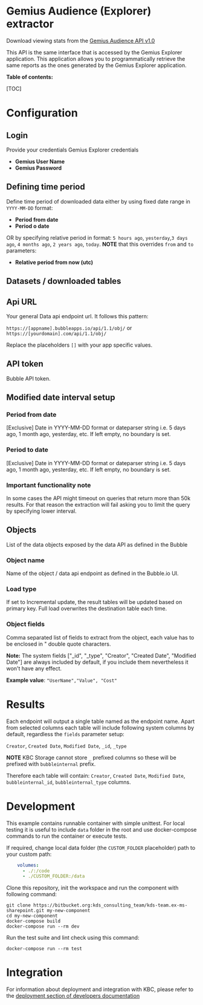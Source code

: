 # Gemius Audience (Explorer) extractor

Download viewing stats from the [Gemius Audience API v1.0](https://api-audience.gemius.com)

This API is the same interface that is accessed by the Gemius Explorer application. This application allows you to programmatically 
retrieve the same reports as the ones generated by the Gemius Explorer application.


**Table of contents:**  
  
[TOC]

# Configuration

## Login

Provide your credentials Gemius Explorer credentials

- **Gemius User Name**
- **Gemius Password**

## Defining time period

Define time period of downloaded data either by using fixed date range in `YYYY-MM-DD` format:

- **Period from date**
- **Period o date**

OR by specifying relative period in format: `5 hours ago`, `yesterday`,`3 days ago`, `4 months ago`, `2 years ago`, `today`. 
**NOTE** that this overrides `from` and `to` parameters:

- **Relative period from now (utc)**

## Datasets / downloaded tables



 
## Api URL

Your general Data api endpoint url. It follows this pattern:
 
`https://[appname].bubbleapps.io/api/1.1/obj/` or `https://[yourdomain].com/api/1.1/obj/`

Replace the placeholders  `[]` with your app specific values.

## API token

Bubble API token.

## Modified date interval setup

### Period from date

[Exclusive] Date in YYYY-MM-DD format or dateparser string i.e. 5 days ago, 1 month ago, yesterday, etc. 
If left empty, no boundary is set.

### Period to date

[Exclusive] Date in YYYY-MM-DD format or dateparser string i.e. 5 days ago, 1 month ago, yesterday, etc. 
If left empty, no boundary is set.

### **Important functionality note**

In some cases the API might timeout on queries that return more than 50k results. For that reason the extraction will 
fail asking you to limit the query by specifying lower interval.

## Objects

List of the data objects exposed by the data API as defined in the Bubble

### Object name

Name of the object / data api endpoint as defined in the Bubble.io UI.

### Load type

If set to Incremental update, the result tables will be updated based on primary key. 
Full load overwrites the destination table each time.

### Object fields

Comma separated list of fields to extract from the object, each value has to be enclosed in " double quote characters. 

**Note:** The system fields ["_id", "_type", "Creator", "Created Date", "Modified Date"] are always included by default, 
if you include them nevertheless it won't have any effect.

**Example value**: `"UserName","Value", "Cost"`

# Results

Each endpoint will output a single table named as the endpoint name. Apart from selected columns each table will include 
following system columns by default, regardless the `fields` parameter setup:

`Creator`, `Created Date`, `Modified Date`, `_id`, `_type`

**NOTE** KBC Storage cannot store `_` prefixed columns so these will be prefixed with `bubbleinternal` prefix. 

Therefore each table will contain: `Creator`, `Created Date`, `Modified Date`, `bubbleinternal_id`, `bubbleinternal_type` 
columns.

 
# Development
 
This example contains runnable container with simple unittest. For local testing it is useful to include `data` folder in the root
and use docker-compose commands to run the container or execute tests. 

If required, change local data folder (the `CUSTOM_FOLDER` placeholder) path to your custom path:
```yaml
    volumes:
      - ./:/code
      - ./CUSTOM_FOLDER:/data
```

Clone this repository, init the workspace and run the component with following command:

```
git clone https://bitbucket.org:kds_consulting_team/kds-team.ex-ms-sharepoint.git my-new-component
cd my-new-component
docker-compose build
docker-compose run --rm dev
```

Run the test suite and lint check using this command:

```
docker-compose run --rm test
```

# Integration

For information about deployment and integration with KBC, please refer to the [deployment section of developers documentation](https://developers.keboola.com/extend/component/deployment/) 